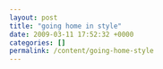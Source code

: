```yaml
---
layout: post
title: "going home in style"
date: 2009-03-11 17:52:32 +0000
categories: []
permalink: /content/going-home-style
---
```








